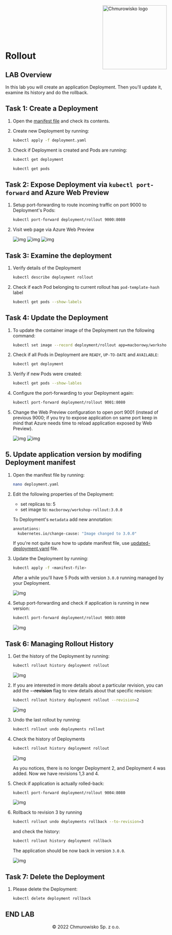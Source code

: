 <img src="./img/logo.png" alt="Chmurowisko logo" width="200" align="right">
<br><br>
<br><br>
<br><br>

# Rollout

## LAB Overview

In this lab you will create an application Deployment. Then you'll update it, examine its history and do the rollback.

## Task 1: Create a Deployment

1. Open the [manifest file](./files/deployment.yaml) and check its contents.
1. Create new Deployment by running:

    ```bash
    kubectl apply -f deployment.yaml
    ```

1. Check if  Deployment is created and Pods are running:

    ```bash
    kubectl get deployment
    ```

    ```bash
    kubectl get pods
    ```

## Task 2: Expose Deployment via `kubectl port-forward` and Azure Web Preview

1. Setup port-forwarding to route incoming traffic on port 9000 to Deployment's Pods:

    ```bash
    kubectl port-forward deployment/rollout 9000:8080
    ```

1. Visit web page via Azure Web Preview

    ![img](./img/01-web-preview.png)
    ![img](./img/02-configure-web-preview.png)
    ![img](./img/03-running-app.png)

## Task 3: Examine the deployment

1. Verify details of the Deployment

    ```bash
    kubectl describe deployment rollout
    ```

1. Check if each Pod belonging to current rollout has `pod-template-hash` label

    ```bash
    kubectl get pods --show-labels
    ```

## Task 4: Update the Deployment

1. To update the container image of the Deployment run the following command:

    ```bash
    kubectl set image --record deployment/rollout app=macborowy/workshop-rollout:2.0.0
    ```

1. Check if all Pods in Deployment are `READY`, `UP-TO-DATE` and `AVAILABLE`: 

    ```bash
    kubectl get deployment
    ```

1. Verify if new Pods were created:

    ```bash
    kubectl get pods --show-lables
    ```

1. Configure the port-forwarding to your Deployment again: 

    ```bash
    kubectl port-forward deployment/rollout 9001:8080
    ```

1. Change the Web Preview configuration to open port 9001 (instead of previous 9000; if you try to expose application on same port keep in mind that Azure needs time to reload application exposed by Web Preview).

    ![img](./img/04-change-web-preview-config.png)
    ![img](./img/05-new-version.png)

## 5. Update application version by modifing Deployment manifest

1. Open the manifest file by running:

    ```bash
    nano deployment.yaml
    ```

 1. Edit the following properties of the Deployment:

    - set replicas to: 5
    - set image to: `macborowy/workshop-rollout:3.0.0`

    To Deployment's `metadata` add new annotation:

    ```bash
    annotations:
      kubernetes.io/change-cause: "Image changed to 3.0.0"
    ```

    If you're not quite sure how to update manifest file, use [updated-deployment.yaml](./files/updated-deployment.yaml) file.

1. Update the Deployment by running: 

    ```bash
    kubectl apply -f <manifest-file>
    ```

    After a while you'll have 5 Pods with version `3.0.0` running managed by your Deployment.

    ![img](./img/06-five-pods.png)

1. Setup port-forwarding and check if application is running in new version:

    ```bash
    kubectl port-forward deployment/rollout 9003:8080
    ```

    ![img](./img/07-new-version.png)

## Task 6: Managing Rollout History

1. Get the history of the Deployment by running:

    ```bash
    kubectl rollout history deployment rollout
    ```
    ![img](./img/08-rollout-history.png)

1. If you are interested in more details about a particular revision, you can add the **--revision** flag to view details about that specific revision:

    ```bash
    kubectl rollout history deployment rollout --revision=2
    ```

    ![img](./img/09-rollout-details.png)

1. Undo the last rollout by running:

    ```bash
    kubectl rollout undo deployments rollout
    ```

1. Check the history of Deployments

    ```bash
    kubectl rollout history deployment rollout
    ```

    ![img](./img/10-rollback.png)

    As you notices, there is no longer Deployment 2, and Deployment 4 was added. Now we have revisions 1,3 and 4.

1. Check if application is actually rolled-back:

    ```bash
    kubectl port-forward deployment/rollout 9004:8080
    ```

    ![img](./img/11-rollback-effect.png)

1. Rollback to revision 3 by running

    ```bash
    kubectl rollout undo deployments rollback --to-revision=3
    ```

    and check the history: 
    
    ```bash
    kubectl rollout history deployment rollback
    ```

    The application should be now back in version `3.0.0`.

    ![img](./img/07-new-version.png)

## Task 7: Delete the Deployment

1. Please delete the Deployment:

    ```bash
    kubectl delete deployment rollback
    ```

## END LAB

<center><p>&copy; 2022 Chmurowisko Sp. z o.o.<p></center>
